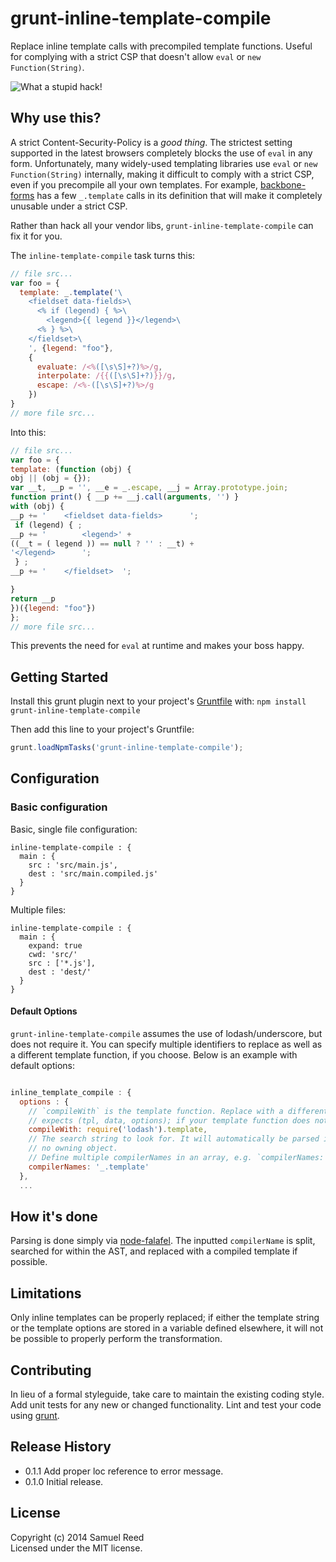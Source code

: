 # grunt-inline-template-compile

Replace inline template calls with precompiled template functions. Useful for complying with a strict CSP that doesn't allow `eval` or `new Function(String)`.

![What a stupid hack!](http://i.imgur.com/eCgWfeX.jpg)

## Why use this?

A strict Content-Security-Policy is a *good thing*. The strictest setting supported in the latest browsers completely blocks the use of `eval` in any form.
Unfortunately, many widely-used templating libraries use `eval` or `new Function(String)` internally, making it difficult to comply with a strict CSP, even
if you precompile all your own templates. For example, [backbone-forms](https://github.com/powmedia/backbone-forms) has a few `_.template` calls in its definition
that will make it completely unusable under a strict CSP.

Rather than hack all your vendor libs, `grunt-inline-template-compile` can fix it for you. 

The `inline-template-compile` task turns this:

```javascript
// file src...
var foo = {
  template: _.template('\
    <fieldset data-fields>\
      <% if (legend) { %>\
        <legend>{{ legend }}</legend>\
      <% } %>\
    </fieldset>\
    ', {legend: "foo"}, 
    {
      evaluate: /<%([\s\S]+?)%>/g, 
      interpolate: /{{([\s\S]+?)}}/g, 
      escape: /<%-([\s\S]+?)%>/g
    })
}
// more file src...
```

Into this:

```javascript
// file src...
var foo = {
template: (function (obj) {
obj || (obj = {});
var __t, __p = '', __e = _.escape, __j = Array.prototype.join;
function print() { __p += __j.call(arguments, '') }
with (obj) {
__p += '    <fieldset data-fields>      ';
 if (legend) { ;
__p += '        <legend>' +
((__t = ( legend )) == null ? '' : __t) +
'</legend>      ';
 } ;
__p += '    </fieldset>  ';

}
return __p
})({legend: "foo"})
};
// more file src...
```

This prevents the need for `eval` at runtime and makes your boss happy.


## Getting Started
Install this grunt plugin next to your project's [Gruntfile][getting_started] with: `npm install grunt-inline-template-compile`

Then add this line to your project's Gruntfile:

```javascript
grunt.loadNpmTasks('grunt-inline-template-compile');
```

[grunt]: https://github.com/cowboy/grunt
[getting_started]: https://github.com/cowboy/grunt/blob/master/docs/getting_started.md

## Configuration

### Basic configuration

Basic, single file configuration:

```
inline-template-compile : {
  main : {
    src : 'src/main.js',
    dest : 'src/main.compiled.js'
  }
}
```


Multiple files:

```
inline-template-compile : {
  main : {
    expand: true
    cwd: 'src/'
    src : ['*.js'],
    dest : 'dest/'
  }
}
```


#### Default Options

`grunt-inline-template-compile` assumes the use of lodash/underscore, but does not require it. You can specify multiple identifiers to replace
as well as a different template function, if you choose. Below is an example with default options:

```javascript

inline_template_compile : {
  options : {
    // `compileWith` is the template function. Replace with a different one if you're using DoT, etc.
    // expects (tpl, data, options); if your template function does not, wrap it in a transformation function.
    compileWith: require('lodash').template,
    // The search string to look for. It will automatically be parsed into `{member}.{call}`, or `{name}` if there is
    // no owning object.
    // Define multiple compilerNames in an array, e.g. `compilerNames: ['_.template', 'lodash.template', '_l.template']`
    compilerNames: '_.template' 
  },
  ...
```

## How it's done

Parsing is done simply via [node-falafel](https://github.com/substack/node-falafel). The inputted `compilerName` is split, searched for within
the AST, and replaced with a compiled template if possible.

## Limitations

Only inline templates can be properly replaced; if either the template string or the template options are stored in a variable defined elsewhere,
it will not be possible to properly perform the transformation.

## Contributing
In lieu of a formal styleguide, take care to maintain the existing coding style. Add unit tests for any new or changed functionality. Lint and test your code using [grunt][grunt].

## Release History

- 0.1.1 Add proper loc reference to error message.
- 0.1.0 Initial release. 


## License
Copyright (c) 2014 Samuel Reed  
Licensed under the MIT license.
